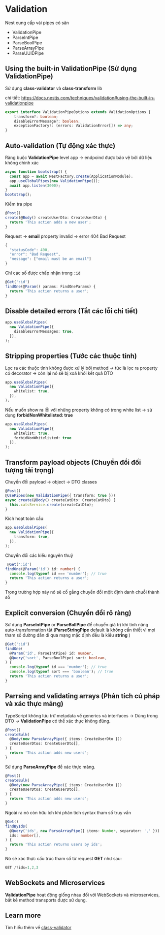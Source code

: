 # Validation

Nest cung cấp vài pipes có sãn

* ValidationPipe
* ParseIntPipe
* ParseBoolPipe
* ParseArrayPipe
* ParseUUIDPipe

## Using the built-in ValidationPipe (Sử dụng ValidationPipe)

Sử dụng **class-validator** và **class-transform** lib

chi tiết: https://docs.nestjs.com/techniques/validation#using-the-built-in-validationpipe

```ts
export interface ValidationPipeOptions extends ValidationOptions {
    transform?: boolean;
    disableErrorMessage?: boolean;
    exceptionFactory?: (errors: ValidationError[]) => any;
}
```

## Auto-validation (Tự động xác thực)

Ràng buộc **ValidationPipe** level app -> endpoind được bảo vệ bởi dữ liệu không chính xác

```ts
async function bootstrap() {
  const app = await NestFactory.create(ApplicationModule);
  app.useGlobalPipes(new ValidationPipe());
  await app.listen(3000);
}
bootstrap();
```

Kiểm tra pipe

```ts
@Post()
create(@Body() createUserDto: CreateUserDto) {
  return 'This action adds a new user';
}
```

Request -> **email** property invalid => error 404 Bad Request

```ts
{
  "statusCode": 400,
  "error": "Bad Request",
  "message": ["email must be an email"]  
}
```

Chỉ các số được chấp nhận trong `:id`

```ts
@Get(':id')
findOne(@Param() params: FindOneParams) {
  return 'This action returns a user';
}
```

## Disable detailed errors (Tắt các lỗi chi tiết)

```ts
app.useGlobalPipes(
  new ValidationPipe({
    disableErrorMessages: true,
  }),
);
```

## Stripping properties (Tước các thuộc tính)

Lọc ra các thuộc tính không được xử lý bởi method -> tức là lọc ra property có decorator -> còn lại nó sẽ bị xoá khỏi kết quả DTO

```ts
app.useGlobalPipes(
  new ValidationPipe({
    whitelist: true,
  }),
);
```

Nếu muốn show ra lỗi với những property không có trong white list -> sử dụng **forbidNonWhitelisted: true**

```ts
app.useGlobalPipes(
  new ValidationPipe({
    whitelist: true,
    forbidNonWhitelisted: true
  }),
);
```

## Transform payload objects (Chuyển đổi đối tượng tải trọng)

Chuyển đổi payload -> object -> DTO classes

```ts
@Post()
@UsePipes(new ValidationPipe({ transform: true }))
async create(@Body() createCatDto: CreateCatDto) {
  this.catsService.create(createCatDto);
}
```

Kích hoạt toàn cầu

```ts
app.useGlobalPipes(
  new ValidationPipe({
    transform: true,
  }),
);
```

Chuyển đổi các kiểu nguyên thuỷ

```ts
 @Get(':id')
findOne(@Param('id') id: number) {
  console.log(typeof id === 'number'); // true
  return 'This action returns a user';
}
```

Trong trường hợp này nó sẽ cố gẵng chuyển đổi mộit định danh chuỗi thành số

## Explicit conversion (Chuyển đổi rõ ràng)

Sử dụng **ParseIntPipe** or **ParseBollPipe** để chuyển giá trị khi tính năng auto-transformation tắt (**ParseStringPipe** default là không cần thiết vì mọi tham số đường dẫn di qua mạng mặc định đều là kiểu **string** )

```ts
@Get(':id')
findOne(
  @Param('id', ParseIntPipe) id: number,
  @Query('sort', ParseBoolPipe) sort: boolean,
) {
  console.log(typeof id === 'number'); // true
  console.log(typeof sort === 'boolean'); // true
  return 'This action returns a user';
}
```

## Parrsing and validating arrays (Phân tích cú pháp và xác thực mảng)

TypeScript không lưu trữ metadata về generics và interfaces -> Dùng trong DTO -> **ValidationPipe** có thể xác thực không đúng.

```ts
@Post()
createBulk(
  @Body(new ParseArrayPipe({ items: CreateUserDto }))
  createUserDtos: CreateUserDto[],
) {
  return 'This action adds new users';
}
```

Sử dụng **ParseArrayPipe** để xác thực mảng.

```ts
@Post()
createBulk(
  @Body(new ParseArrayPipe({ items: CreateUserDto }))
  createUserDtos: CreateUserDto[],
) {
  return 'This action adds new users';
}
```

Ngoài ra nó còn hữu ích khi phân tích syntax tham số truy vấn

```ts
@Get()
findByIds(
  @Query('ids', new ParseArrayPipe({ items: Number, separator: ',' }))
  ids: number[],
) {
  return 'This action returns users by ids';
}
```

Nó sẽ xác thực cấu trúc tham số từ request **GET** như sau:

```ts
GET /?ids=1,2,3
```

## WebSockets and Microservices

**ValidationPipe** hoạt động giống nhau đối với WebSockets và microservices, bất kể method transports được sử dụng.

## Learn more

Tìm hiểu thêm về [class-validator](https://github.com/typestack/class-validator)